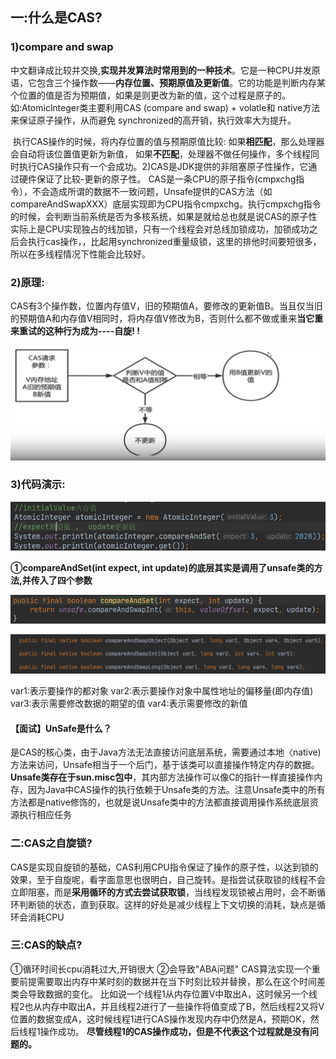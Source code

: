 ## 一:什么是CAS?

###    1)**compare and swap**

​		中文翻译成比较并交换,**实现并发算法时常用到的一种技术**。它是一种CPU并发原语，它包含三个操作数——**内存位置、预期原值及更新值**。它的功能是判断内存某个位置的值是否为预期值，如果是则更改为新的值，这个过程是原子的。如:Atomiclnteger类主要利用CAS (compare and swap) + volatle和 native方法来保证原子操作，从而避免 synchronized的高开销，执行效率大为提升。

​    执行CAS操作的时候，将内存位置的值与预期原值比较:
​    如果**相匹配**，那么处理器会自动将该位置值更新为新值，
​    如果**不匹配**，处理器不做任何操作，多个线程同时执行CAS操作只有一个会成功。
​    2)CAS是JDK提供的非阻塞原子性操作，它通过硬件保证了比较-更新的原子性。
​      CAS是一条CPU的原子指令(cmpxchg指令），不会造成所谓的数据不一致问题，Unsafe提供的CAS方法（如compareAndSwapXXX）底层实现即为CPU指令cmpxchg。执行cmpxchg指令的时候，会判断当前系统是否为多核系统，如果是就给总也就是说CAS的原子性实际上是CPU实现独占的线加锁，只有一个线程会对总线加锁成功，加锁成功之后会执行cas操作，，比起用synchronized重量级锁，这里的排他时间要短很多，所以在多线程情况下性能会比较好。
​    

###    **2)原理:**

​     CAS有3个操作数，位置内存值V，旧的预期值A，要修改的更新值B。当且仅当旧的预期值A和内存值V相同时，将内存值V修改为B，否则什么都不做或重来**当它重来重试的这种行为成为----自旋! !**

![image-20220816160745680](assets/image-20220816160745680.png)

###    **3)代码演示:**

![image-20220816160814370](assets/image-20220816160814370.png)

**①compareAndSet(int expect, int update)的底层其实是调用了unsafe类的方法,并传入了四个参数**

![image-20220816160822713](assets/image-20220816160822713.png)

![image-20220816160826242](assets/image-20220816160826242.png)

   var1:表示要操作的都对象
        var2:表示要操作对象中属性地址的偏移量(即内存值)
        var3:表示需要修改数据的期望的值
        var4:表示需要修改的新值

#### 【面试】UnSafe是什么？

​     是CAS的核心类，由于Java方法无法直接访问底层系统，需要通过本地〈native)方法来访问，Unsafe相当于一个后门，基于该类可以直接操作特定内存的数据。**Unsafe类存在于sun.misc包中**，其内部方法操作可以像C的指针一样直接操作内存，因为Java中CAS操作的执行依赖于Unsafe类的方法。
​     注意Unsafe类中的所有方法都是native修饰的，也就是说Unsafe类中的方法都直接调用操作系统底层资源执行相应任务

### 二:CAS之自旋锁?

   CAS是实现自旋锁的基础，CAS利用CPU指令保证了操作的原子性，以达到锁的效果，至于自旋呢，看字面意思也很明白，自己旋转。是指尝试获取锁的线程不会立即阻塞，而是**采用循环的方式去尝试获取锁**，当线程发现锁被占用时，会不断循环判断锁的状态，直到获取。这样的好处是减少线程上下文切换的消耗，缺点是循环会消耗CPU

### 三:CAS的缺点?

  ①循环时间长cpu消耗过大,开销很大
   ②会导致"ABA问题"
    CAS算法实现一个重要前提需要取出内存中某时刻的数据并在当下时刻比较并替换，那么在这个时间差类会导致数据的变化。
    比如说一个线程1从内存位置V中取出A，这时候另一个线程2也从内存中取出A，并且线程2进行了一些操作将值变成了B，然后线程2又将V位置的数据变成A，这时候线程1进行CAS操作发现内存中仍然是A，预期OK，然后线程1操作成功。
    **尽管线程1的CAS操作成功，但是不代表这个过程就是没有问题的。**